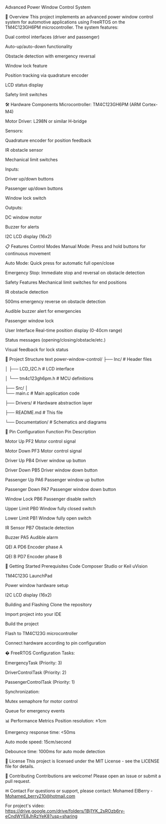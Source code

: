 Advanced Power Window Control System

📖 Overview
This project implements an advanced power window control system for automotive applications using FreeRTOS on the TM4C123GH6PM microcontroller. The system features:

Dual control interfaces (driver and passenger)

Auto-up/auto-down functionality

Obstacle detection with emergency reversal

Window lock feature

Position tracking via quadrature encoder

LCD status display

Safety limit switches

🛠 Hardware Components
Microcontroller: TM4C123GH6PM (ARM Cortex-M4)

Motor Driver: L298N or similar H-bridge

Sensors:

Quadrature encoder for position feedback

IR obstacle sensor

Mechanical limit switches

Inputs:

Driver up/down buttons

Passenger up/down buttons

Window lock switch

Outputs:

DC window motor

Buzzer for alerts

I2C LCD display (16x2)

📋 Features
Control Modes
Manual Mode: Press and hold buttons for continuous movement

Auto Mode: Quick press for automatic full open/close

Emergency Stop: Immediate stop and reversal on obstacle detection

Safety Features
Mechanical limit switches for end positions

IR obstacle detection

500ms emergency reverse on obstacle detection

Audible buzzer alert for emergencies

Passenger window lock

User Interface
Real-time position display (0-40cm range)

Status messages (opening/closing/obstacle/etc.)

Visual feedback for lock status

📂 Project Structure
text
power-window-control/
├── Inc/                 # Header files

│   ├── LCD_I2C.h        # LCD interface

│   └── tm4c123gh6pm.h   # MCU definitions

├── Src/
│   
└── main.c           # Main application code

├── Drivers/             # Hardware abstraction layer

├── README.md            # This file

└── Documentation/       # Schematics and diagrams



🔌 Pin Configuration
Function	Pin	Description

Motor Up	PF2	Motor control signal

Motor Down	PF3	Motor control signal

Driver Up	PB4	Driver window up button

Driver Down	PB5	Driver window down button

Passenger Up	PA6	Passenger window up button

Passenger Down	PA7	Passenger window down button

Window Lock	PB6	Passenger disable switch

Upper Limit	PB0	Window fully closed switch

Lower Limit	PB1	Window fully open switch

IR Sensor	PB7	Obstacle detection

Buzzer	PA5	Audible alarm

QEI A	PD6	Encoder phase A

QEI B	PD7	Encoder phase B

🚀 Getting Started
Prerequisites
Code Composer Studio or Keil uVision

TM4C123G LaunchPad

Power window hardware setup

I2C LCD display (16x2)

Building and Flashing
Clone the repository

Import project into your IDE

Build the project

Flash to TM4C123G microcontroller

Connect hardware according to pin configuration

� FreeRTOS Configuration
Tasks:

EmergencyTask (Priority: 3)

DriverControlTask (Priority: 2)

PassengerControlTask (Priority: 1)

Synchronization:

Mutex semaphore for motor control

Queue for emergency events

📊 Performance Metrics
Position resolution: ±1cm

Emergency response time: <50ms

Auto mode speed: 15cm/second

Debounce time: 1000ms for auto mode detection

📝 License
This project is licensed under the MIT License - see the LICENSE file for details.

🤝 Contributing
Contributions are welcome! Please open an issue or submit a pull request.

✉ Contact
For questions or support, please contact:
Mohamed ElBerry - Mohamed_berry210@hotmail.com

For project's video: https://drive.google.com/drive/folders/1Bj1YK_2sROzb6ry-eCndWYE8JhRzYeK8?usp=sharing 
